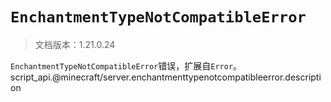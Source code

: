 # `EnchantmentTypeNotCompatibleError`

> 文档版本：1.21.0.24

`EnchantmentTypeNotCompatibleError`错误，扩展自`Error`。script_api.@minecraft/server.enchantmenttypenotcompatibleerror.description
